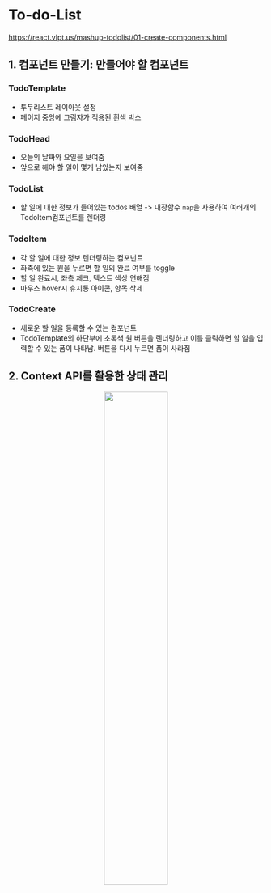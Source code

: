 # To-do-List

https://react.vlpt.us/mashup-todolist/01-create-components.html

## 1. 컴포넌트 만들기: 만들어야 할 컴포넌트

### TodoTemplate

- 투두리스트 레이아웃 설정
- 페이지 중앙에 그림자가 적용된 흰색 박스

### TodoHead

- 오늘의 날짜와 요일을 보여줌
- 앞으로 해야 할 일이 몇개 남았는지 보여줌

### TodoList

- 할 일에 대한 정보가 들어있는 todos 배열
  -> 내장함수 `map`을 사용하여 여러개의 TodoItem컴포넌트를 렌더링

### TodoItem

- 각 할 일에 대한 정보 렌더링하는 컴포넌트
- 좌측에 있는 원을 누르면 할 일의 완료 여부를 toggle
- 할 일 완료시, 좌측 체크, 텍스트 색상 연해짐
- 마우스 hover시 휴지통 아이콘, 항목 삭제

### TodoCreate

- 새로운 할 일을 등록할 수 있는 컴포넌트
- TodoTemplate의 하단부에 초록색 원 버튼을 렌더링하고
  이를 클릭하면 할 일을 입력할 수 있는 폼이 나타남.
  버튼을 다시 누르면 폼이 사라짐

## 2. Context API를 활용한 상태 관리
<p align="center"><img width="50%" height="50%" src="https://user-images.githubusercontent.com/70371342/148914134-d56a7bb8-ced0-4d6a-9bd7-e21af67603e9.png" /></p>

